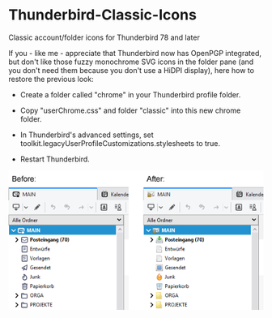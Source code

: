 # Thunderbird-Classic-Icons
Classic account/folder icons for Thunderbird 78 and later

If you - like me - appreciate that Thunderbird now has OpenPGP integrated, but don't like those fuzzy monochrome SVG icons in the folder pane (and you don't need them because you don't use a HiDPI display), here how to restore the previous look:

* Create a folder called "chrome" in your Thunderbird profile folder.

* Copy "userChrome.css" and folder "classic" into this new chrome folder.

* In Thunderbird's advanced settings, set toolkit.legacyUserProfileCustomizations.stylesheets to true.

* Restart Thunderbird.

![](screenshots/tb_before_after.png)
